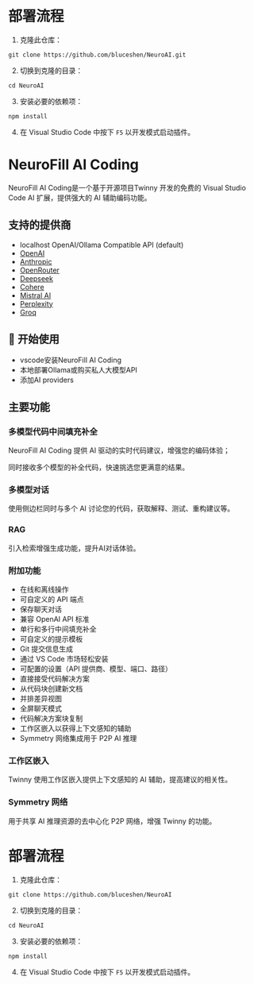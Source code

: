 # 部署流程

  1. 克隆此仓库：

``` 
git clone https://github.com/bluceshen/NeuroAI.git
```

  2. 切换到克隆的目录：

```
cd NeuroAI
```

  3. 安装必要的依赖项：

```
npm install
```

  4. 在 Visual Studio Code 中按下 `F5` 以开发模式启动插件。
  

# NeuroFill AI Coding

NeuroFill AI Coding是一个基于开源项目Twinny 开发的免费的 Visual Studio Code AI 扩展，提供强大的 AI 辅助编码功能。

## 支持的提供商

- localhost OpenAI/Ollama Compatible API (default)
- [OpenAI](https://openai.com)
- [Anthropic](https://www.anthropic.com)
- [OpenRouter](https://openrouter.ai)
- [Deepseek](https://www.deepseek.com)
- [Cohere](https://www.cohere.ai)
- [Mistral AI](https://mistral.ai)
- [Perplexity](https://www.perplexity.ai)
- [Groq](https://groq.com)

## 🚀 开始使用

- vscode安装NeuroFill AI Coding
- 本地部署Ollama或购买私人大模型API
- 添加AI providers

## 主要功能

### 多模型代码中间填充补全

NeuroFill AI Coding 提供 AI 驱动的实时代码建议，增强您的编码体验；

同时接收多个模型的补全代码，快速挑选您更满意的结果。

### 多模型对话

使用侧边栏同时与多个 AI 讨论您的代码，获取解释、测试、重构建议等。

### RAG

引入检索增强生成功能，提升AI对话体验。

### 附加功能

- 在线和离线操作
- 可自定义的 API 端点
- 保存聊天对话
- 兼容 OpenAI API 标准
- 单行和多行中间填充补全
- 可自定义的提示模板
- Git 提交信息生成
- 通过 VS Code 市场轻松安装
- 可配置的设置（API 提供商、模型、端口、路径）
- 直接接受代码解决方案
- 从代码块创建新文档
- 并排差异视图
- 全屏聊天模式
- 代码解决方案块复制
- 工作区嵌入以获得上下文感知的辅助
- Symmetry 网络集成用于 P2P AI 推理

### 工作区嵌入

Twinny 使用工作区嵌入提供上下文感知的 AI 辅助，提高建议的相关性。

### Symmetry 网络

用于共享 AI 推理资源的去中心化 P2P 网络，增强 Twinny 的功能。

# 部署流程

  1. 克隆此仓库：

``` 
git clone https://github.com/bluceshen/NeuroAI
```

  2. 切换到克隆的目录：

```
cd NeuroAI
```

  3. 安装必要的依赖项：

```
npm install
```

  4. 在 Visual Studio Code 中按下 `F5` 以开发模式启动插件。
